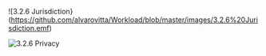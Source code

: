 ![3.2.6 Jurisdiction}(https://github.com/alvarovitta/Workload/blob/master/images/3.2.6%20Jurisdiction.emf)

![3.2.6 Privacy](https://github.com/alvarovitta/Workload/blob/master/images/3.2.6%20Privacy.emf
)
